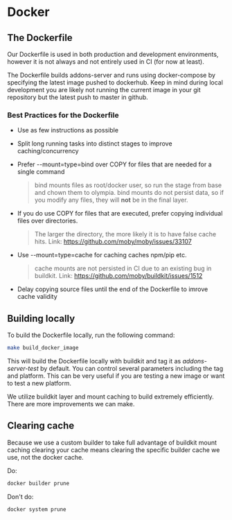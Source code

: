 # Docker

## The Dockerfile

Our Dockerfile is used in both production and development environments, however it is not always and not entirely used in CI (for now at least).

The Dockerfile builds addons-server and runs using docker-compose by specifying the latest image pushed to dockerhub. Keep in mind during local development you are likely not running the current image in your git repository but the latest push to master in github.

### Best Practices for the Dockerfile

- Use as few instructions as possible
- Split long running tasks into distinct stages to improve caching/concurrency
- Prefer --mount=type=bind over COPY for files that are needed for a single command

  > bind mounts files as root/docker user, so run the stage from base and chown them to olympia.
  > bind mounts do not persist data, so if you modify any files, they will **not** be in the final layer.

- If you do use COPY for files that are executed, prefer copying individual files over directories.

  > The larger the directory, the more likely it is to have false cache hits.
  > Link: <https://github.com/moby/moby/issues/33107>

- Use --mount=type=cache for caching caches npm/pip etc.

  > cache mounts are not persisted in CI due to an existing bug in buildkit. Link: <https://github.com/moby/buildkit/issues/1512>

- Delay copying source files until the end of the Dockerfile to imrove cache validity

## Building locally

To build the Dockerfile locally, run the following command:

```bash
make build_docker_image
```

This will build the Dockerfile locally with buildkit and tag it as _addons-server-test_ by default. You can control several parameters including the tag and platform. This can be very useful if you are testing a new image or want to test a new platform.

We utilize buildkit layer and mount caching to build extremely efficiently. There are more improvements we can make.

## Clearing cache

Because we use a custom builder to take full advantage of buildkit mount caching clearing your cache means clearing
the specific builder cache we use, not the docker cache.

Do:

```bash
docker builder prune
```

Don't do:

```bash
docker system prune
```
